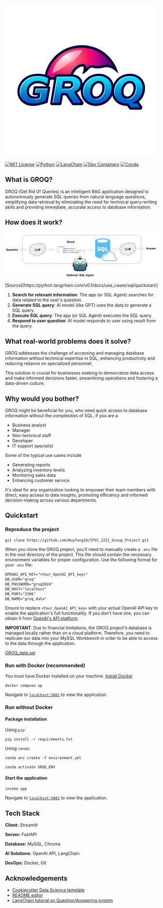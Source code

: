<p align="center">
  <img alt="GROQ Logo" src="src/assets/GROQ Logo.png">
</p>

[![MIT License](https://img.shields.io/badge/License-MIT-green.svg?style=flat)](https://choosealicense.com/licenses/mit/)
[![Python](https://img.shields.io/badge/python-3.11.9-blue?style=flat&logo=python&logoColor=%233776AB&logoSize=auto&link=https%3A%2F%2Fwww.python.org%2Fdownloads%2Frelease%2Fpython-3119%2F)](https://www.python.org/downloads/release/python-3119/)
[![LangChain](https://img.shields.io/badge/langchain-0.2.16-blue?style=flat&logo=langchain&logoColor=%231C3C3C&logoSize=auto)](https://api.python.langchain.com/en/latest/langchain_api_reference.html)
[![Dev Containers](https://img.shields.io/badge/Dev_Containers-Open-blue?style=flat&logo=docker&logoColor=%232496ED&logoSize=auto)]()
[![Conda](https://img.shields.io/badge/conda-supported-blue?style=flat&logo=anaconda&logoColor=%2344A833&logoSize=auto)](https://anaconda.org/anaconda/conda)

## What is GROQ?

GROQ (Get Rid Of Queries) is an intelligent RAG application designed to autonomously generate SQL queries from natural language questions, simplifying data retrieval by eliminating the need for technical query-writing skills and providing immediate, accurate access to database information.

## How does it work?

<p align="center">
  <img alt="GROQ architecture" src="src/assets/Architecture.png">
</p>
[Source](https://python.langchain.com/v0.1/docs/use_cases/sql/quickstart/)

1. **Search for relevant information**: The app (or SQL Agent) searches for data related to the user's question.
2. **Generate SQL query**: AI model (like GPT) uses the data to generate a SQL query.
3. **Execute SQL query**: The app (or SQL Agent) executes the SQL query.
3. **Respond to user question**: AI model responds to user using result from the query.

## What real-world problems does it solve?

GROQ addresses the challenge of accessing and managing database information without technical expertise in SQL, enhancing productivity and reducing reliance on specialized personnel. 

This solution is crucial for businesses seeking to democratize data access and make informed decisions faster, streamlining operations and fostering a data-driven culture.

## Why would you bother?

GROQ might be beneficial for you, who need quick access to database information without the complexities of SQL, if you are a
- Business analyst
- Manager
- Non-technical staff
- Developer
- IT support specialist

Some of the typical use cases include
- Generating reports
- Analyzing inventory levels
- Monitoring sales data
- Enhancing customer service

It's ideal for any organization looking to empower their team members with direct, easy access to data insights, promoting efficiency and informed decision-making across various departments.

## Quickstart

### Reproduce the project

```
git clone https://github.com/HuyTang10/CPSC_2221_Group_Project.git
```

When you clone the GROQ project, you'll need to manually create a `.env` file in the root directory of the project. This file should contain the necessary environment variables for proper configuration. Use the following format for your `.env` file:

```
OPENAI_API_KEY="<Your_OpenAI_API_key>"
DB_USER="groq"
DB_PASSWORD="groq2024"
DB_HOST="localhost"
DB_PORT="3306"
DB_NAME="groq_data"
```

Ensure to replace `<Your_OpenAI_API_key>` with your actual OpenAI API key to enable the application's full functionality. If you don't have one, you can obtain it from [OpenAI's API platform](https://platform.openai.com/api-keys).

**IMPORTANT**: Due to financial limitations, the GROQ project's database is managed locally rather than on a cloud platform. Therefore, you need to replicate our data into your MySQL Workbench in order to be able to access to the data through the application.

[GROQ_data.sql](https://www.dropbox.com/scl/fi/n8bdx1rg1oi95j37qw66q/GROQ_data.sql?rlkey=st4yab2fzwfxkakcldz4mjkwi&st=jvmpsz12&dl=0)

### Run with Docker (recommended)

You must have Docker installed on your machine. [Install Docker](https://docs.docker.com/get-docker/)

```
docker compose up
```

Navigate to [`localhost:5801`](http://localhost:8501/) to view the application.

### Run without Docker

#### Package installation

Using `pip`:

```
pip install -r requirements.txt
```

Using `conda`:

```
conda env create -f environment.yml
```

```
conda activate GROQ_ENV
```

#### Start the application

```
invoke app
```

Navigate to [`localhost:5801`](http://localhost:8501/) to view the application.

## Tech Stack

**Client:** Streamlit

**Server:** FastAPI

**Database:** MySQL, Chroma

**AI Solutions:** OpenAI API, LangChain

**DevOps:** Docker, Git

## Acknowledgements

 - [Cookiecutter Data Science template](https://cookiecutter-data-science.drivendata.org/)
 - [README editor](https://readme.so/)
 - [LangChain tutorial on Question/Answering system](https://python.langchain.com/docs/tutorials/sql_qa/)

